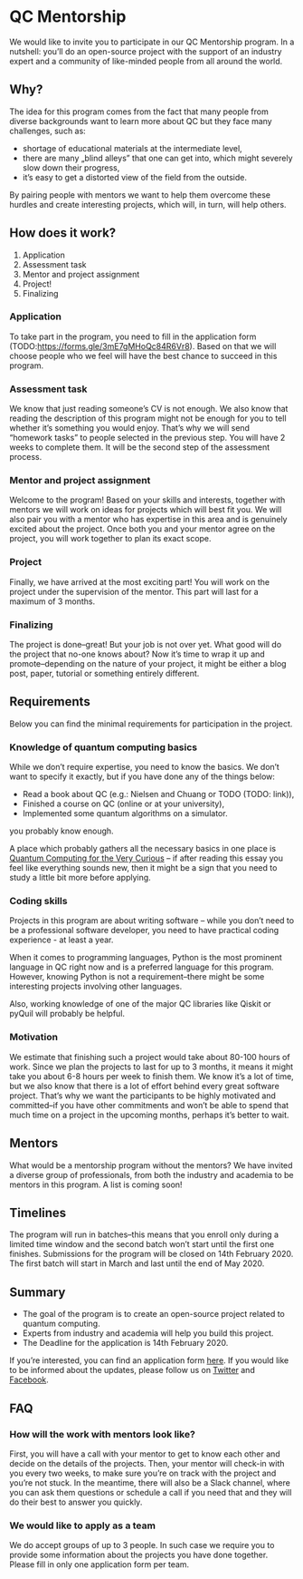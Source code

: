 # QC Mentorship

We would like to invite you to participate in our QC Mentorship program.
In a nutshell: you’ll do an open-source project with the support of an industry expert and a community of like-minded people from all around the world.

## Why?

The idea for this program comes from the fact that many people from diverse backgrounds want to learn more about QC but they face many challenges, such as:

- shortage of educational materials at the intermediate level,
- there are many „blind alleys” that one can get into, which might severely slow down their progress,
- it’s easy to get a distorted view of the field from the outside.

By pairing people with mentors we want to help them overcome these hurdles and create interesting projects, which will, in turn, will help others.

## How does it work?

1. Application
2. Assessment task
3. Mentor and project assignment
4. Project!
5. Finalizing

### Application

To take part in the program, you need to fill in the application form (TODO:https://forms.gle/3mE7gMHoQc84R6Vr8). Based on that we will choose people who we feel will have the best chance to succeed in this program.

### Assessment task

We know that just reading someone’s CV is not enough. We also know that reading the description of this program might not be enough for you to tell whether it’s something you would enjoy.
That’s why we will send “homework tasks” to people selected in the previous step. You will have 2 weeks to complete them. It will be the second step of the assessment process.

### Mentor and project assignment

Welcome to the program! Based on your skills and interests, together with mentors we will work on ideas for projects which will best fit you. We will also pair you with a mentor who has expertise in this area and is genuinely excited about the project.
Once both you and your mentor agree on the project, you will work together to plan its exact scope.

### Project

Finally, we have arrived at the most exciting part! You will work on the project under the supervision of the mentor.
This part will last for a maximum of 3 months.

### Finalizing

The project is done–great! But your job is not over yet. What good will do the project that no-one knows about? Now it’s time to wrap it up and promote–depending on the nature of your project, it might be either a blog post, paper, tutorial or something entirely different.

## Requirements

Below you can find the minimal requirements for participation in the project.


### Knowledge of quantum computing basics

While we don’t require expertise, you need to know the basics. We don’t want to specify it exactly, but if you have done any of the things below:

- Read a book about QC (e.g.: Nielsen and Chuang or TODO (TODO: link)),
- Finished a course on QC (online or at your university),
- Implemented some quantum algorithms on a simulator.

you probably know enough.

A place which probably gathers all the necessary basics in one place is [Quantum Computing for the Very Curious](https://quantum.country) – if after reading this essay you feel like everything sounds new, then it might be a sign that you need to study a little bit more before applying.

### Coding skills

Projects in this program are about writing software – while you don’t need to be a professional software developer, you need to have practical coding experience - at least a year.

When it comes to programming languages, Python is the most prominent language in QC right now and is a preferred language for this program. However, knowing Python is not a requirement–there might be some interesting projects involving other languages.

Also, working knowledge of one of the major QC libraries like Qiskit or pyQuil will probably be helpful.

### Motivation

We estimate that finishing such a project would take about 80-100 hours of work. Since we plan the projects to last for up to 3 months, it means it might take you about 6-8 hours per week to finish them.
We know it’s a lot of time, but we also know that there is a lot of effort behind every great software project.
That’s why we want the participants to be highly motivated and committed–if you have other commitments and won’t be able to spend that much time on a project in the upcoming months, perhaps it’s better to wait.

## Mentors

What would be a mentorship program without the mentors?
We have invited a diverse group of professionals, from both the industry and academia to be mentors in this program. A list is coming soon!


## Timelines

The program will run in batches–this means that you enroll only during a limited time window and the second batch won’t start until the first one finishes.
Submissions for the program will be closed on 14th February 2020.
The first batch will start in March and last until the end of May 2020.

## Summary

- The goal of the program is to create an open-source project related to quantum computing.
- Experts from industry and academia will help you build this project.
- The Deadline for the application is 14th February 2020.

If you’re interested, you can find an application form [here](https://forms.gle/3mE7gMHoQc84R6Vr8).
If you would like to be informed about the updates, please follow us on [Twitter](https://twitter.com/qosfoundation) and [Facebook](https://www.facebook.com/quantumOSfoundation).


## FAQ

### How will the work with mentors look like?
First, you will have a call with your mentor to get to know each other and decide on the details of the projects.
Then, your mentor will check-in with you every two weeks, to make sure you’re on track with the project and you’re not stuck.
In the meantime, there will also be a Slack channel, where you can ask them questions or schedule a call if you need that and they will do their best to answer you quickly.

### We would like to apply as a team

We do accept groups of up to 3 people. In such case we require you to provide some information about the projects you have done together.
Please fill in only one application form per team.
